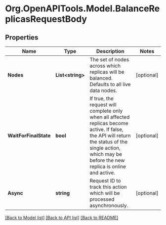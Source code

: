 # Org.OpenAPITools.Model.BalanceReplicasRequestBody

## Properties

Name | Type | Description | Notes
------------ | ------------- | ------------- | -------------
**Nodes** | **List&lt;string&gt;** | The set of nodes across which replicas will be balanced. Defaults to all live data nodes. | [optional] 
**WaitForFinalState** | **bool** | If true, the request will complete only when all affected replicas become active. If false, the API will return the status of the single action, which may be before the new replica is online and active. | [optional] 
**Async** | **string** | Request ID to track this action which will be processed asynchronously. | [optional] 

[[Back to Model list]](../../README.md#documentation-for-models) [[Back to API list]](../../README.md#documentation-for-api-endpoints) [[Back to README]](../../README.md)

